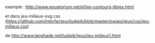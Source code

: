 exemple : http://www.equatorium.net/e1/ex-contours-libres.html

et dans jeu-milieux-svg.css (https://github.com/interfacteur/ludwik/blob/master/pages/jeux/css/jeu-milieux.css)

de http://www.langhade.net/ludwik/jeux/jeu-milieux1.html
